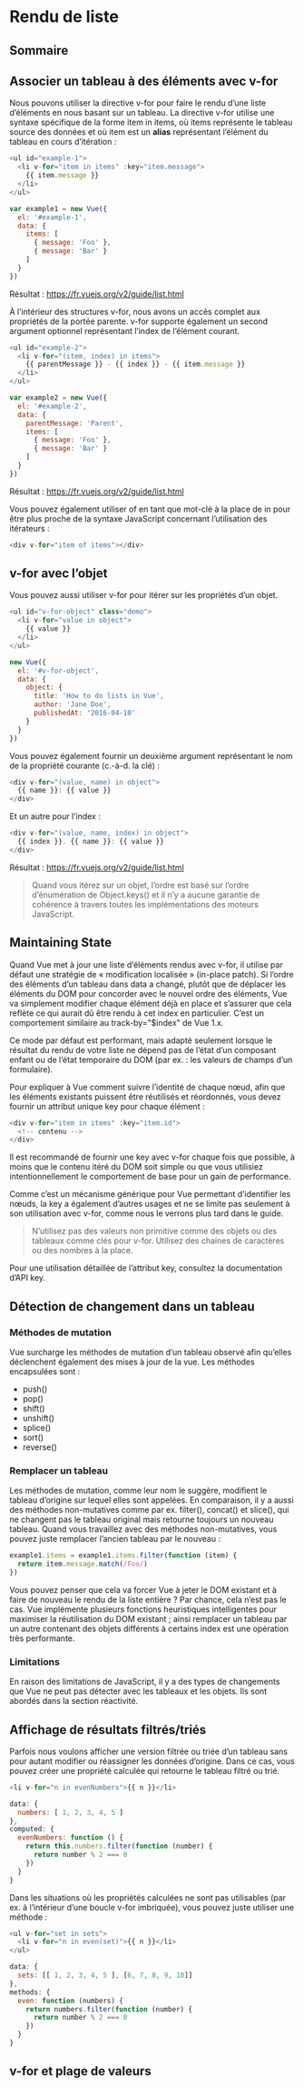 # Rendu de liste

## Sommaire

## Associer un tableau à des éléments avec v-for

Nous pouvons utiliser la directive v-for pour faire le rendu d’une liste d’éléments en nous basant sur un tableau. La directive v-for utilise une syntaxe spécifique de la forme item in items, où items représente le tableau source des données et où item est un <strong>alias</strong> représentant l’élément du tableau en cours d’itération :

```javascript
<ul id="example-1">
  <li v-for="item in items" :key="item.message">
    {{ item.message }}
  </li>
</ul>
```

```javascript
var example1 = new Vue({
  el: '#example-1',
  data: {
    items: [
      { message: 'Foo' },
      { message: 'Bar' }
    ]
  }
})
```

Résultat : https://fr.vuejs.org/v2/guide/list.html

À l’intérieur des structures v-for, nous avons un accès complet aux propriétés de la portée parente. v-for supporte également un second argument optionnel représentant l’index de l’élément courant.

```javascript
<ul id="example-2">
  <li v-for="(item, index) in items">
    {{ parentMessage }} - {{ index }} - {{ item.message }}
  </li>
</ul>
```

```javascript
var example2 = new Vue({
  el: '#example-2',
  data: {
    parentMessage: 'Parent',
    items: [
      { message: 'Foo' },
      { message: 'Bar' }
    ]
  }
})
```

Résultat : https://fr.vuejs.org/v2/guide/list.html

Vous pouvez également utiliser of en tant que mot-clé à la place de in pour être plus proche de la syntaxe JavaScript concernant l’utilisation des itérateurs :

```javascript
<div v-for="item of items"></div>
```

## v-for avec l’objet

Vous pouvez aussi utiliser v-for pour itérer sur les propriétés d’un objet.

```javascript
<ul id="v-for-object" class="demo">
  <li v-for="value in object">
    {{ value }}
  </li>
</ul>

new Vue({
  el: '#v-for-object',
  data: {
    object: {
      title: 'How to do lists in Vue',
      author: 'Jane Doe',
      publishedAt: '2016-04-10'
    }
  }
})
```

Vous pouvez également fournir un deuxième argument représentant le nom de la propriété courante (c.-à-d. la clé) :

```javascript
<div v-for="(value, name) in object">
  {{ name }}: {{ value }}
</div>
```

Et un autre pour l’index :

```javascript
<div v-for="(value, name, index) in object">
  {{ index }}. {{ name }}: {{ value }}
</div>
```

Résultat : https://fr.vuejs.org/v2/guide/list.html

> Quand vous itérez sur un objet, l’ordre est basé sur l’ordre d’énumération de Object.keys() et il n’y a aucune garantie de cohérence à travers toutes les implémentations des moteurs JavaScript.

## Maintaining State

Quand Vue met à jour une liste d’éléments rendus avec v-for, il utilise par défaut une stratégie de « modification localisée » (in-place patch). Si l’ordre des éléments d’un tableau dans data a changé, plutôt que de déplacer les éléments du DOM pour concorder avec le nouvel ordre des éléments, Vue va simplement modifier chaque élément déjà en place et s’assurer que cela reflète ce qui aurait dû être rendu à cet index en particulier. C’est un comportement similaire au track-by="$index" de Vue 1.x.

Ce mode par défaut est performant, mais adapté seulement lorsque le résultat du rendu de votre liste ne dépend pas de l’état d’un composant enfant ou de l’état temporaire du DOM (par ex. : les valeurs de champs d’un formulaire).

Pour expliquer à Vue comment suivre l’identité de chaque nœud, afin que les éléments existants puissent être réutilisés et réordonnés, vous devez fournir un attribut unique key pour chaque élément :

```javascript
<div v-for="item in items" :key="item.id">
  <!-- contenu -->
</div>
```

Il est recommandé de fournir une key avec v-for chaque fois que possible, à moins que le contenu itéré du DOM soit simple ou que vous utilisiez intentionnellement le comportement de base pour un gain de performance.

Comme c’est un mécanisme générique pour Vue permettant d’identifier les nœuds, la key a également d’autres usages et ne se limite pas seulement à son utilisation avec v-for, comme nous le verrons plus tard dans le guide.

> N’utilisez pas des valeurs non primitive comme des objets ou des tableaux comme clés pour v-for. Utilisez des chaines de caractères ou des nombres à la place.

Pour une utilisation détaillée de l’attribut key, consultez la documentation d’API key.

## Détection de changement dans un tableau

### Méthodes de mutation

Vue surcharge les méthodes de mutation d’un tableau observé afin qu’elles déclenchent également des mises à jour de la vue. Les méthodes encapsulées sont :

* push()
* pop()
* shift()
* unshift()
* splice()
* sort()
* reverse()

### Remplacer un tableau

Les méthodes de mutation, comme leur nom le suggère, modifient le tableau d’origine sur lequel elles sont appelées. En comparaison, il y a aussi des méthodes non-mutatives comme par ex. filter(), concat() et slice(), qui ne changent pas le tableau original mais retourne toujours un nouveau tableau. Quand vous travaillez avec des méthodes non-mutatives, vous pouvez juste remplacer l’ancien tableau par le nouveau :

```javascript
example1.items = example1.items.filter(function (item) {
  return item.message.match(/Foo/)
})
```

Vous pouvez penser que cela va forcer Vue à jeter le DOM existant et à faire de nouveau le rendu de la liste entière ? Par chance, cela n’est pas le cas. Vue implémente plusieurs fonctions heuristiques intelligentes pour maximiser la réutilisation du DOM existant ; ainsi remplacer un tableau par un autre contenant des objets différents à certains index est une opération très performante.

### Limitations

En raison des limitations de JavaScript, il y a des types de changements que Vue ne peut pas détecter avec les tableaux et les objets. Ils sont abordés dans la section réactivité.

## Affichage de résultats filtrés/triés

Parfois nous voulons afficher une version filtrée ou triée d’un tableau sans pour autant modifier ou réassigner les données d’origine. Dans ce cas, vous pouvez créer une propriété calculée qui retourne le tableau filtré ou trié.

```javascript
<li v-for="n in evenNumbers">{{ n }}</li>

data: {
  numbers: [ 1, 2, 3, 4, 5 ]
},
computed: {
  evenNumbers: function () {
    return this.numbers.filter(function (number) {
      return number % 2 === 0
    })
  }
}
```

Dans les situations où les propriétés calculées ne sont pas utilisables (par ex. à l’intérieur d’une boucle v-for imbriquée), vous pouvez juste utiliser une méthode :

```javascript
<ul v-for="set in sets">
  <li v-for="n in even(set)">{{ n }}</li>
</ul>

data: {
  sets: [[ 1, 2, 3, 4, 5 ], [6, 7, 8, 9, 10]]
},
methods: {
  even: function (numbers) {
    return numbers.filter(function (number) {
      return number % 2 === 0
    })
  }
}
```

## v-for et plage de valeurs